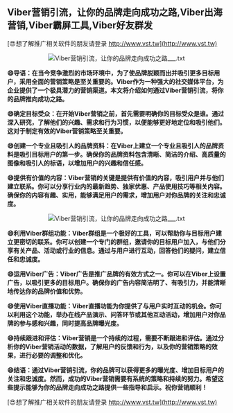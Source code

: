 ## **Viber营销引流，让你的品牌走向成功之路,Viber出海营销,Viber霸屏工具,Viber好友群发**

[😍想了解推广相关软件的朋友请登录 http://www.vst.tw](http://www.vst.tw)

 <center><img src="https://vst.tw/MP4/tuiguang/png/7.png" alt="Viber营销引流，让你的品牌走向成功之路___.txt"></center>

**😄导语：在当今竞争激烈的市场环境中，为了使品牌脱颖而出并吸引更多目标用户，采用全面的营销策略是至关重要的。Viber作为一种强大的社交媒体平台，为企业提供了一个极具潜力的营销渠道。本文将介绍如何通过Viber营销引流，将你的品牌推向成功之路。**

**😄确定目标受众：在开始Viber营销之前，首先需要明确你的目标受众是谁。通过深入研究，了解他们的兴趣、需求和行为习惯，以便能够更好地定位和吸引他们。这对于制定有效的Viber营销策略至关重要。**

**😄创建一个专业且吸引人的品牌资料：在Viber上建立一个专业且吸引人的品牌资料是吸引目标用户的第一步。确保你的品牌资料包含清晰、简洁的介绍、高质量的图像和吸引人的标语，以增加用户的兴趣和信任感。**

**😄提供有价值的内容：Viber营销的关键是提供有价值的内容，吸引用户并与他们建立联系。你可以分享行业内的最新趋势、独家优惠、产品使用技巧等相关内容。确保你的内容有趣、实用，能够满足用户的需求，增加用户对你品牌的关注和忠诚度。**

 <center><img src="https://vst.tw/MP4/tuiguang/png/3.png" alt="Viber营销引流，让你的品牌走向成功之路___.txt"></center>

**😄利用Viber群组功能：Viber群组是一个极好的工具，可以帮助你与目标用户建立更密切的联系。你可以创建一个专门的群组，邀请你的目标用户加入，与他们分享有关产品、活动或行业的信息。通过与用户进行互动，回答他们的疑问，建立信任和忠诚度。**

**😄运用Viber广告：Viber广告是推广品牌的有效方式之一。你可以在Viber上设置广告，以吸引更多的目标用户。确保你的广告内容简洁明了、有吸引力，并能清晰地传达你的品牌价值和优势。**

**😄使用Viber直播功能：Viber直播功能为你提供了与用户实时互动的机会。你可以利用这个功能，举办在线产品演示、问答环节或其他互动活动，增加用户对你品牌的参与感和兴趣，同时提高品牌曝光度。**

**😄持续跟进和评估：Viber营销是一个持续的过程，需要不断跟进和评估。通过分析你的Viber营销活动的数据，了解用户的反馈和行为，以及你的营销策略的效果，进行必要的调整和优化。**

**😄结语：通过Viber营销引流，你的品牌可以获得更多的曝光度、增加目标用户的关注和忠诚度。然而，成功的Viber营销需要有系统的策略和持续的努力。希望这些提示能够为你的品牌走向成功之路提供一些指导和启示。祝你营销顺利！**

[😍想了解推广相关软件的朋友请登录 http://www.vst.tw](http://www.vst.tw)



